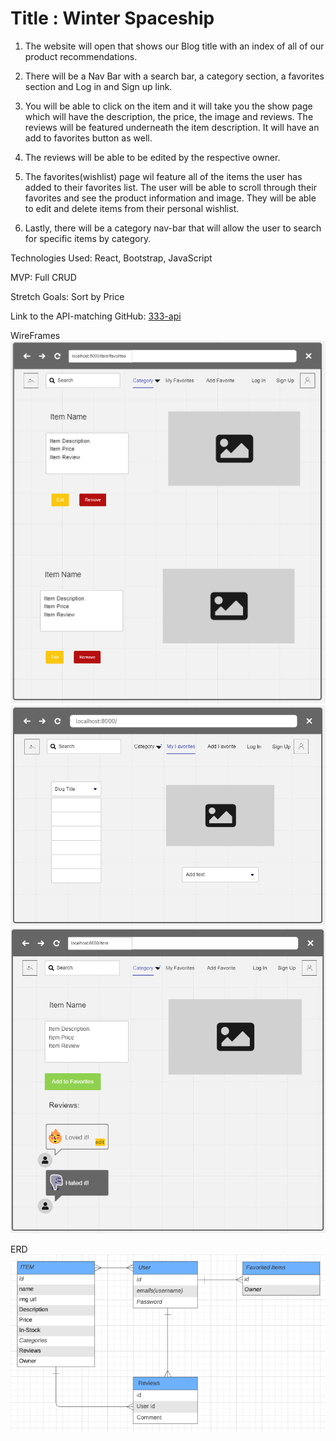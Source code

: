 # Title : Winter Spaceship

1. The website will open that shows our Blog title with an index of all of our product recommendations. 

2. There will be a Nav Bar with a search bar, a category section, a favorites section and Log in and Sign up link. 

3. You will be able to click on the item and it will take you the show page which will have the description, the price, the image and reviews. The reviews will be featured underneath the item description. It will have an add to favorites button as well. 

4. The reviews will be able to be edited by the respective owner.

5. The favorites(wishlist) page wil feature all of the items the user has added to their favorites list. The user will be able to scroll through their favorites and see the product information and image. They will be able to edit and delete items from  their personal wishlist. 

6. Lastly, there will be a category nav-bar that will allow the user to search for specific items by category.


Technologies Used: React, Bootstrap, JavaScript

MVP: Full CRUD 

Stretch Goals: Sort by Price 

Link to the API-matching GitHub:
[333-api](https://github.com/oliviawilcox1/333-api)

WireFrames
![start](img/Favorites.png)
![start](img/Index.png)
![start](img/Show.png)

ERD
![start](img/ERD.png)



